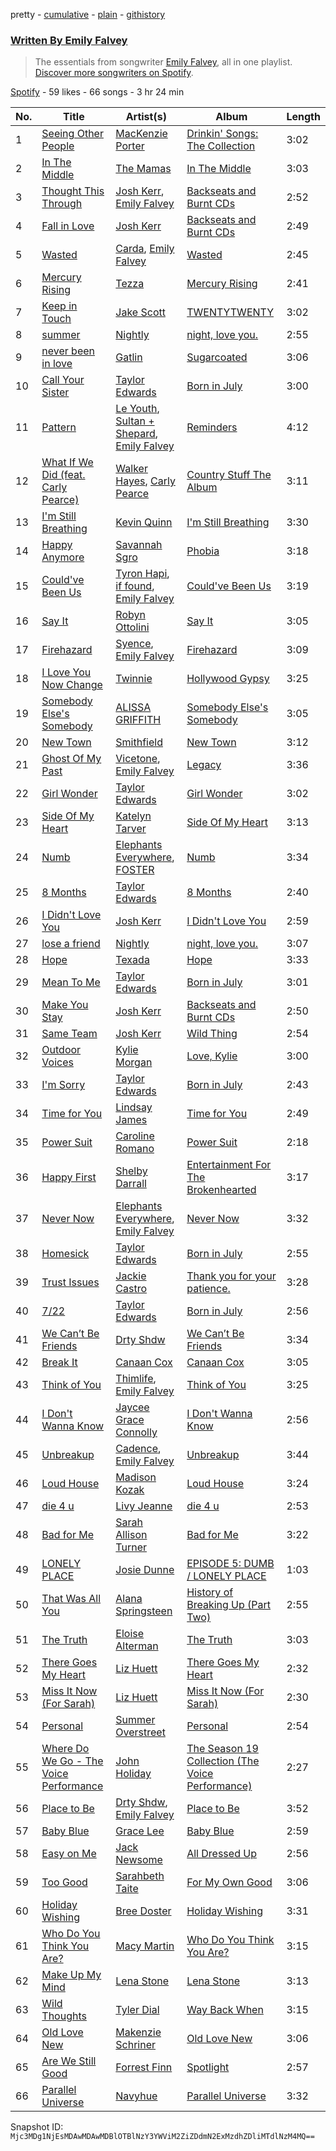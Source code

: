 pretty - [cumulative](/playlists/cumulative/37i9dQZF1EFJilMkRJCY5M.md) - [plain](/playlists/plain/37i9dQZF1EFJilMkRJCY5M) - [githistory](https://github.githistory.xyz/mackorone/spotify-playlist-archive/blob/main/playlists/plain/37i9dQZF1EFJilMkRJCY5M)

### [Written By Emily Falvey](https://open.spotify.com/playlist/37i9dQZF1EFJilMkRJCY5M)

> The essentials from songwriter <a href="https://artists.spotify.com/songwriter/4aaDnIu6X4bZwMQ2yc4YAg">Emily Falvey</a>, all in one playlist\. <a href="spotify:genre:0JQ5DAqbMKFSCjnQr8QZ3O">Discover more songwriters on Spotify</a>.

[Spotify](https://open.spotify.com/user/spotify) - 59 likes - 66 songs - 3 hr 24 min

| No. | Title | Artist(s) | Album | Length |
|---|---|---|---|---|
| 1 | [Seeing Other People](https://open.spotify.com/track/11RrEXIm6wdeblYMuhEuPH) | [MacKenzie Porter](https://open.spotify.com/artist/6nXco5Q3cJJ0ZutnBOsSpq) | [Drinkin' Songs: The Collection](https://open.spotify.com/album/1NrOk9xRbIjuo17XiPOIuq) | 3:02 |
| 2 | [In The Middle](https://open.spotify.com/track/6qnvjsMmlxf4TPfbD53ybj) | [The Mamas](https://open.spotify.com/artist/5HUGPIHRwh79LbffYIUJeJ) | [In The Middle](https://open.spotify.com/album/0AndLLhclP9WoLEsXVWipw) | 3:03 |
| 3 | [Thought This Through](https://open.spotify.com/track/42yqibM1tXoZoYGybdIWpr) | [Josh Kerr](https://open.spotify.com/artist/7tnICxEQkOML369POsUizq), [Emily Falvey](https://open.spotify.com/artist/6w24INVHBGMRpk6xn6xIpi) | [Backseats and Burnt CDs](https://open.spotify.com/album/1OqREMCBqRnAvoe86lT30y) | 2:52 |
| 4 | [Fall in Love](https://open.spotify.com/track/6XVbryJY0vzHSNjiATeqnZ) | [Josh Kerr](https://open.spotify.com/artist/7tnICxEQkOML369POsUizq) | [Backseats and Burnt CDs](https://open.spotify.com/album/1OqREMCBqRnAvoe86lT30y) | 2:49 |
| 5 | [Wasted](https://open.spotify.com/track/5HUfKHpYUG2Q5qtuVJ9IE3) | [Carda](https://open.spotify.com/artist/37SJYTTMo0trMRVJqKiUoO), [Emily Falvey](https://open.spotify.com/artist/6w24INVHBGMRpk6xn6xIpi) | [Wasted](https://open.spotify.com/album/6kdwiQJEmAhrNPo9mvhD8m) | 2:45 |
| 6 | [Mercury Rising](https://open.spotify.com/track/00Onz80bx3KFwXcAcwZfH4) | [Tezza](https://open.spotify.com/artist/6T3zoiBS7q6g0H7rSnKvRd) | [Mercury Rising](https://open.spotify.com/album/6GQGzl8XsvWfPgr0KL22I5) | 2:41 |
| 7 | [Keep in Touch](https://open.spotify.com/track/4G3U1mkd1x0qYYzVAcV4rY) | [Jake Scott](https://open.spotify.com/artist/0DxPHf2flBAcV2SnZPg3SV) | [TWENTYTWENTY](https://open.spotify.com/album/13j0Kg7NR6uwvE1TEXlNQi) | 3:02 |
| 8 | [summer](https://open.spotify.com/track/2lGcI6Ree0yaSZcZchs0tK) | [Nightly](https://open.spotify.com/artist/3qDMrpZHtZEtVl5i1l7hP3) | [night, love you.](https://open.spotify.com/album/58J1HN0dJl1pkTwu1YGJSq) | 2:55 |
| 9 | [never been in love](https://open.spotify.com/track/3C1BJMHwYRUBrg78duMaOE) | [Gatlin](https://open.spotify.com/artist/1KGcdM5KxCVydaHe29QAj9) | [Sugarcoated](https://open.spotify.com/album/4505aBIeu5JcRNKg3nFQbt) | 3:06 |
| 10 | [Call Your Sister](https://open.spotify.com/track/4ZhULfF8Sto8LKYUgx1yU3) | [Taylor Edwards](https://open.spotify.com/artist/2LMvoFcHZ0G38iO4Jra8ki) | [Born in July](https://open.spotify.com/album/3Y22F7f6OISIYwTirf2E6R) | 3:00 |
| 11 | [Pattern](https://open.spotify.com/track/3tEMXXRquvE9gwBV6qiHfQ) | [Le Youth](https://open.spotify.com/artist/1Zz6NBe8UIZjm88TvehFtx), [Sultan + Shepard](https://open.spotify.com/artist/14Tg9FvbNismPR1PJHxRau), [Emily Falvey](https://open.spotify.com/artist/6w24INVHBGMRpk6xn6xIpi) | [Reminders](https://open.spotify.com/album/5jqeOZVEhtWzvTFMatjDic) | 4:12 |
| 12 | [What If We Did \(feat\. Carly Pearce\)](https://open.spotify.com/track/6KXEK2OoDMAwcLQaBjwJ77) | [Walker Hayes](https://open.spotify.com/artist/7sKxqpSqbIzphAKAhrqvlf), [Carly Pearce](https://open.spotify.com/artist/4sIl4BTo9l9KqEi0Y3RE72) | [Country Stuff The Album](https://open.spotify.com/album/4sShdTo9jO2RGLgDkZBgN8) | 3:11 |
| 13 | [I'm Still Breathing](https://open.spotify.com/track/6saWL01T4ENiamU9HyBMmb) | [Kevin Quinn](https://open.spotify.com/artist/3HTHz4rj84gMMV8T3u81op) | [I'm Still Breathing](https://open.spotify.com/album/3xselxcmppcZRrOD5DdVWb) | 3:30 |
| 14 | [Happy Anymore](https://open.spotify.com/track/2t9ZK3i4cxA9WZkpvf5up2) | [Savannah Sgro](https://open.spotify.com/artist/5aj9AKqFL0JpL2sQ8Q2irp) | [Phobia](https://open.spotify.com/album/1aRThupMAXji2AuQIlsIM1) | 3:18 |
| 15 | [Could've Been Us](https://open.spotify.com/track/7v8PjAWXMS2ODBAoKwVUIE) | [Tyron Hapi](https://open.spotify.com/artist/5aSBbBUbArJfyNKDg4KS1I), [if found](https://open.spotify.com/artist/39W8ER2QJe2x3pKLIXTiwK), [Emily Falvey](https://open.spotify.com/artist/6w24INVHBGMRpk6xn6xIpi) | [Could've Been Us](https://open.spotify.com/album/1VymWBVVHSJWZXILkquSiA) | 3:19 |
| 16 | [Say It](https://open.spotify.com/track/0KRIVhkwM3cP4etnY9Qm0o) | [Robyn Ottolini](https://open.spotify.com/artist/2mAb9JDF63azaglqA7c9bb) | [Say It](https://open.spotify.com/album/2Qt24wsU01H4Dn58cIsscS) | 3:05 |
| 17 | [Firehazard](https://open.spotify.com/track/4eCMl0kcqO9uQy6vtduGmg) | [Syence](https://open.spotify.com/artist/4VfTgWhy9PKLJN3xKJcDqf), [Emily Falvey](https://open.spotify.com/artist/6w24INVHBGMRpk6xn6xIpi) | [Firehazard](https://open.spotify.com/album/7m72310c756Nzu7duj09Ib) | 3:09 |
| 18 | [I Love You Now Change](https://open.spotify.com/track/5L1aDYN5u5OBOUCGhrK3pU) | [Twinnie](https://open.spotify.com/artist/73zbrZKfIqOfVWaSM4k71b) | [Hollywood Gypsy](https://open.spotify.com/album/0d1akoTwbEMgNi9gGuG0ZI) | 3:25 |
| 19 | [Somebody Else's Somebody](https://open.spotify.com/track/2kI1DffKDMBuq5R0MTI2S6) | [ALISSA GRIFFITH](https://open.spotify.com/artist/4sH2uBwia6cdHvnvdsA1jX) | [Somebody Else's Somebody](https://open.spotify.com/album/0EEFDFAx0cFS7zV5WGhTdk) | 3:05 |
| 20 | [New Town](https://open.spotify.com/track/2znEJ1xEQdOnXJB44jRoSB) | [Smithfield](https://open.spotify.com/artist/1aPmWgDU4JXEWg1d2BwH5M) | [New Town](https://open.spotify.com/album/5UHON4pVvrXgn9DIPUNPq0) | 3:12 |
| 21 | [Ghost Of My Past](https://open.spotify.com/track/0zDftqIhxEhl9AfGiCvgGh) | [Vicetone](https://open.spotify.com/artist/0daugAjUgbJSqdlyYNwIbT), [Emily Falvey](https://open.spotify.com/artist/6w24INVHBGMRpk6xn6xIpi) | [Legacy](https://open.spotify.com/album/6NnwmqK1adZp3yXObpoD0W) | 3:36 |
| 22 | [Girl Wonder](https://open.spotify.com/track/2g3vOIC3J9uYfSu6yi74rI) | [Taylor Edwards](https://open.spotify.com/artist/2LMvoFcHZ0G38iO4Jra8ki) | [Girl Wonder](https://open.spotify.com/album/4kUyEMsQ4Ho1TkwPln0h6w) | 3:02 |
| 23 | [Side Of My Heart](https://open.spotify.com/track/1Ek06P8GYs1HF5ePUsW0mx) | [Katelyn Tarver](https://open.spotify.com/artist/6i8Tae6takoQos2JZ4vdRn) | [Side Of My Heart](https://open.spotify.com/album/23EzioEmU2OX3sZOi6YgJb) | 3:13 |
| 24 | [Numb](https://open.spotify.com/track/17XexdiAjHvTdNj24ayQle) | [Elephants Everywhere](https://open.spotify.com/artist/6BWEZz5zvfJGBjJZhlAWM5), [FOSTER](https://open.spotify.com/artist/4wl3djIA2tCPxv3pH7Rs0M) | [Numb](https://open.spotify.com/album/1MSGqY6VGYPektAZVtGosL) | 3:34 |
| 25 | [8 Months](https://open.spotify.com/track/34FV8dxL8QyrVgRPzB6Qzf) | [Taylor Edwards](https://open.spotify.com/artist/2LMvoFcHZ0G38iO4Jra8ki) | [8 Months](https://open.spotify.com/album/78e0sWg0gWKZ9UaQmb6ZlT) | 2:40 |
| 26 | [I Didn't Love You](https://open.spotify.com/track/0PgPGluNJgg4Tzy9sTmTeq) | [Josh Kerr](https://open.spotify.com/artist/7tnICxEQkOML369POsUizq) | [I Didn't Love You](https://open.spotify.com/album/0pdfobBNkrXR21XW204Sws) | 2:59 |
| 27 | [lose a friend](https://open.spotify.com/track/0Cw21zwpYtEsRtX1ahlC5O) | [Nightly](https://open.spotify.com/artist/3qDMrpZHtZEtVl5i1l7hP3) | [night, love you.](https://open.spotify.com/album/58J1HN0dJl1pkTwu1YGJSq) | 3:07 |
| 28 | [Hope](https://open.spotify.com/track/096ZnSaLLYkslAd9oVXtp4) | [Texada](https://open.spotify.com/artist/39PgoLIR1mXfy0AktyYumn) | [Hope](https://open.spotify.com/album/6cHlVeJ95y7fhhaSjARwyN) | 3:33 |
| 29 | [Mean To Me](https://open.spotify.com/track/0UzuBW8HXoez3hmI1AoN3J) | [Taylor Edwards](https://open.spotify.com/artist/2LMvoFcHZ0G38iO4Jra8ki) | [Born in July](https://open.spotify.com/album/3Y22F7f6OISIYwTirf2E6R) | 3:01 |
| 30 | [Make You Stay](https://open.spotify.com/track/0v5XilXB3wnpwIbyxiIaOh) | [Josh Kerr](https://open.spotify.com/artist/7tnICxEQkOML369POsUizq) | [Backseats and Burnt CDs](https://open.spotify.com/album/1OqREMCBqRnAvoe86lT30y) | 2:50 |
| 31 | [Same Team](https://open.spotify.com/track/52MFjMbUfxVJw3N1Ue7aQR) | [Josh Kerr](https://open.spotify.com/artist/7tnICxEQkOML369POsUizq) | [Wild Thing](https://open.spotify.com/album/33RnkjYAI2ltETjA3EIAZI) | 2:54 |
| 32 | [Outdoor Voices](https://open.spotify.com/track/57JCpf5iUwSLpdQxe9ORWb) | [Kylie Morgan](https://open.spotify.com/artist/3g2yaL04Uapb5fxmwsUZgV) | [Love, Kylie](https://open.spotify.com/album/6Ab0rIJ0ydHvziPeeLE5e6) | 3:00 |
| 33 | [I'm Sorry](https://open.spotify.com/track/3TOIDYFbn2NJYZhUHW4Q6j) | [Taylor Edwards](https://open.spotify.com/artist/2LMvoFcHZ0G38iO4Jra8ki) | [Born in July](https://open.spotify.com/album/3Y22F7f6OISIYwTirf2E6R) | 2:43 |
| 34 | [Time for You](https://open.spotify.com/track/6alla5DflGEfEWnvVSnOJM) | [Lindsay James](https://open.spotify.com/artist/4cBmS6uvIFgrRQGOCAuNZz) | [Time for You](https://open.spotify.com/album/4VoczVespp2I2Sf0348Qbg) | 2:49 |
| 35 | [Power Suit](https://open.spotify.com/track/09dlKExc85wtU719kpctK4) | [Caroline Romano](https://open.spotify.com/artist/1MgbE6bu4MzbVLfAesPRol) | [Power Suit](https://open.spotify.com/album/58od0srS1llhodqjGlFup8) | 2:18 |
| 36 | [Happy First](https://open.spotify.com/track/0RL9kXYV2GMkhAzwDltwjE) | [Shelby Darrall](https://open.spotify.com/artist/4244ev6lbmTuq9j5yBQTc6) | [Entertainment For The Brokenhearted](https://open.spotify.com/album/7mfTAmmEfTmBP9dm5TAKEQ) | 3:17 |
| 37 | [Never Now](https://open.spotify.com/track/2gSFr15E0Mv4cI6dhZJLWs) | [Elephants Everywhere](https://open.spotify.com/artist/6BWEZz5zvfJGBjJZhlAWM5), [Emily Falvey](https://open.spotify.com/artist/6w24INVHBGMRpk6xn6xIpi) | [Never Now](https://open.spotify.com/album/4k7wUy1wwoaIRvkMbbekNu) | 3:32 |
| 38 | [Homesick](https://open.spotify.com/track/1xLJqyCa4Soe31BJ5TCReE) | [Taylor Edwards](https://open.spotify.com/artist/2LMvoFcHZ0G38iO4Jra8ki) | [Born in July](https://open.spotify.com/album/3Y22F7f6OISIYwTirf2E6R) | 2:55 |
| 39 | [Trust Issues](https://open.spotify.com/track/0MdlrWJAGxGXEC4qQCEZHP) | [Jackie Castro](https://open.spotify.com/artist/6blpGtm31QFko8NcqeOxvN) | [Thank you for your patience.](https://open.spotify.com/album/2OkKCOuivjuzskcq7kqDNB) | 3:28 |
| 40 | [7/22](https://open.spotify.com/track/4IggUXbmr9g0LyDealeCH7) | [Taylor Edwards](https://open.spotify.com/artist/2LMvoFcHZ0G38iO4Jra8ki) | [Born in July](https://open.spotify.com/album/3Y22F7f6OISIYwTirf2E6R) | 2:56 |
| 41 | [We Can’t Be Friends](https://open.spotify.com/track/07N4DMXTlLjoGnaNdr75z9) | [Drty Shdw](https://open.spotify.com/artist/1V5Vqlxw4xGhfGQt4N64DL) | [We Can’t Be Friends](https://open.spotify.com/album/49Vai1B7rDNOgmKoWvqirN) | 3:34 |
| 42 | [Break It](https://open.spotify.com/track/4XMbKS9GO46sPXoJOO1ffu) | [Canaan Cox](https://open.spotify.com/artist/6LcdklijxllKGfl4FWiv3D) | [Canaan Cox](https://open.spotify.com/album/3LzwdHRLsgho0NkmHIs0mA) | 3:05 |
| 43 | [Think of You](https://open.spotify.com/track/7Kv6dG9sVPnJuKmCQdrlUs) | [Thimlife](https://open.spotify.com/artist/5hlGugY24gHs0FqG05AgN0), [Emily Falvey](https://open.spotify.com/artist/6w24INVHBGMRpk6xn6xIpi) | [Think of You](https://open.spotify.com/album/4sdfdyZcABEAT0dm6BjAHa) | 3:25 |
| 44 | [I Don't Wanna Know](https://open.spotify.com/track/6zos5IEbqa0cTuJfb2jOQE) | [Jaycee Grace Connolly](https://open.spotify.com/artist/5rydSiv6N3eXbZYIHAAf5d) | [I Don't Wanna Know](https://open.spotify.com/album/5Een1BOqoOeOKJ5V1QKNsO) | 2:56 |
| 45 | [Unbreakup](https://open.spotify.com/track/6NODj3b3U76GKaBRE07Mee) | [Cadence](https://open.spotify.com/artist/2GXTCh27OeQa4ee7fTs1ha), [Emily Falvey](https://open.spotify.com/artist/6w24INVHBGMRpk6xn6xIpi) | [Unbreakup](https://open.spotify.com/album/0Bk4pwzuIDK25RQhxf3qMZ) | 3:44 |
| 46 | [Loud House](https://open.spotify.com/track/7htVJ5wxCPkXT6U8X7X0nv) | [Madison Kozak](https://open.spotify.com/artist/3UsRi9YafI0zUTd0OR8VSJ) | [Loud House](https://open.spotify.com/album/7jBhlxv61IXDZa0QjWfdx1) | 3:24 |
| 47 | [die 4 u](https://open.spotify.com/track/7k8IcQsuJAPtWI6QNCdSx3) | [Livy Jeanne](https://open.spotify.com/artist/0BBr2UBxbwwmG9yLEr8mR5) | [die 4 u](https://open.spotify.com/album/7Bw4ZLyMlGiihatI3VUQq9) | 2:53 |
| 48 | [Bad for Me](https://open.spotify.com/track/27W6Mlh7dZaNuWQaXaoe5H) | [Sarah Allison Turner](https://open.spotify.com/artist/5HKrm4aihaeEPAezAxT24Z) | [Bad for Me](https://open.spotify.com/album/3mCCEf1n16Rrjclrw2S3jB) | 3:22 |
| 49 | [LONELY PLACE](https://open.spotify.com/track/4aQ1hgPKHr74xqQUUwAour) | [Josie Dunne](https://open.spotify.com/artist/2KgFtUjEtayfuximKppSAq) | [EPISODE 5: DUMB / LONELY PLACE](https://open.spotify.com/album/63ygNpVZyoKuUoDMdzDDqb) | 1:03 |
| 50 | [That Was All You](https://open.spotify.com/track/4OuDH82pXLHUcrO5prgVNA) | [Alana Springsteen](https://open.spotify.com/artist/4TPT9nwjRvEV49q7f8p4fy) | [History of Breaking Up \(Part Two\)](https://open.spotify.com/album/7ovnzMBjDsLZ1y5v1nSURW) | 2:55 |
| 51 | [The Truth](https://open.spotify.com/track/1iEBtGIwux7Z91TkCzbDV7) | [Eloise Alterman](https://open.spotify.com/artist/6fwUdydSdIHu9NHHTCDYc0) | [The Truth](https://open.spotify.com/album/7uTgWHct2uQraEWN3IXLuv) | 3:03 |
| 52 | [There Goes My Heart](https://open.spotify.com/track/3PBjyEIhY26g5wByX9lDBt) | [Liz Huett](https://open.spotify.com/artist/4wh5xUIEU8YlGPXZHV6klA) | [There Goes My Heart](https://open.spotify.com/album/7h2JwEdU03S7OoTasIdhWx) | 2:32 |
| 53 | [Miss It Now \(For Sarah\)](https://open.spotify.com/track/5PpehEZDyUuDn9Kq3SkATF) | [Liz Huett](https://open.spotify.com/artist/4wh5xUIEU8YlGPXZHV6klA) | [Miss It Now \(For Sarah\)](https://open.spotify.com/album/1xGWc24fUFh0QtXmCfQvSG) | 2:30 |
| 54 | [Personal](https://open.spotify.com/track/3DCu17yxNOj44wpNg9h3YT) | [Summer Overstreet](https://open.spotify.com/artist/73z6hYt1jsBWSbm2irWqlz) | [Personal](https://open.spotify.com/album/5PSkXaHWqp6xQZMQvDJ74b) | 2:54 |
| 55 | [Where Do We Go \- The Voice Performance](https://open.spotify.com/track/5a7QUeuh2OXw0SI4go5shg) | [John Holiday](https://open.spotify.com/artist/1t7W0bPXdarbjiCuEeFv2y) | [The Season 19 Collection \(The Voice Performance\)](https://open.spotify.com/album/2V28iwMeICBbv2Qqsi9gd1) | 2:27 |
| 56 | [Place to Be](https://open.spotify.com/track/3FKQ3HUw36ipWMhh8UvPzk) | [Drty Shdw](https://open.spotify.com/artist/1V5Vqlxw4xGhfGQt4N64DL), [Emily Falvey](https://open.spotify.com/artist/6w24INVHBGMRpk6xn6xIpi) | [Place to Be](https://open.spotify.com/album/6eX0PDJYxbHmcbQJfoG5k8) | 3:52 |
| 57 | [Baby Blue](https://open.spotify.com/track/2dVY0aLXcsN3eKCvcgs3MQ) | [Grace Lee](https://open.spotify.com/artist/5H9MaaK15IDsYf0UE64Kzh) | [Baby Blue](https://open.spotify.com/album/5GIRmKFCucH40zEWxHkwDQ) | 2:59 |
| 58 | [Easy on Me](https://open.spotify.com/track/4U35K9PqSqC28vhsEYCYru) | [Jack Newsome](https://open.spotify.com/artist/0JWzjpVD9Y6AJKIEg1JkYj) | [All Dressed Up](https://open.spotify.com/album/2fTcxmyd15YE0SvnGfwGGY) | 2:56 |
| 59 | [Too Good](https://open.spotify.com/track/10O0IDtXxKqWh99trwm83p) | [Sarahbeth Taite](https://open.spotify.com/artist/6iCtgvVXPJTVGGUfVzztN0) | [For My Own Good](https://open.spotify.com/album/42zUazIJf9BUVdN66V0Bx3) | 3:06 |
| 60 | [Holiday Wishing](https://open.spotify.com/track/6lpbbBPLuPDlnOSzGnsqYJ) | [Bree Doster](https://open.spotify.com/artist/1jVHjJ0stNNMYT1o2ATomU) | [Holiday Wishing](https://open.spotify.com/album/0AY3Fn36rRb6xGKcqxehok) | 3:31 |
| 61 | [Who Do You Think You Are?](https://open.spotify.com/track/1PfQhtrLWFtODxQYAHNMIo) | [Macy Martin](https://open.spotify.com/artist/3jtrkW7BFCTcFA6HXPv0O9) | [Who Do You Think You Are?](https://open.spotify.com/album/0Qbhu9PWySe05RAaT6ZC4W) | 3:15 |
| 62 | [Make Up My Mind](https://open.spotify.com/track/3W4g24a8AoYpG1FFhKH3ls) | [Lena Stone](https://open.spotify.com/artist/4povL23A9IkoiWKv9KHhkx) | [Lena Stone](https://open.spotify.com/album/1gppHReaCZL3IlKnSI2cIi) | 3:13 |
| 63 | [Wild Thoughts](https://open.spotify.com/track/3zKHLE9q6vcmg0ZFnvkCcM) | [Tyler Dial](https://open.spotify.com/artist/48h7yHsfBqw7A2Asj60mQP) | [Way Back When](https://open.spotify.com/album/3VPqcQjuGUSlHz8ThfntyN) | 3:15 |
| 64 | [Old Love New](https://open.spotify.com/track/4NsgNG9MNSeuN5jbHdCAsl) | [Makenzie Schriner](https://open.spotify.com/artist/5Z9ZOYc8dwjeD054CUqbBu) | [Old Love New](https://open.spotify.com/album/4XViFfHuuvDAHUCZIqWyQ6) | 3:06 |
| 65 | [Are We Still Good](https://open.spotify.com/track/1E4lKGhLeldkoBiocnsptN) | [Forrest Finn](https://open.spotify.com/artist/4CHpwd1pdYUKJaGKbElg3m) | [Spotlight](https://open.spotify.com/album/7uj8AZOnobHVP6GEwGlCj0) | 2:57 |
| 66 | [Parallel Universe](https://open.spotify.com/track/7Bjeh8lHQZMolHSm4kX2Ie) | [Navyhue](https://open.spotify.com/artist/1ab6W5waGBlE1nmkVtLdX5) | [Parallel Universe](https://open.spotify.com/album/00zC5ot02HOcq5pf9odGIw) | 3:32 |

Snapshot ID: `Mjc3MDg1NjEsMDAwMDAwMDBlOTBlNzY3YWViM2ZiZDdmN2ExMzdhZDliMTdlNzM4MQ==`
